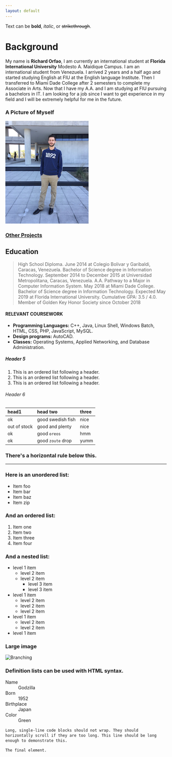 ```yaml
---
layout: default
---
```


Text can be **bold**, _italic_, or ~~strikethrough~~.

# Background

My name is **Richard Orfao**, I am currently an international student at **Florida International University** Modesto A. Maidique Campus.
I am an international student from Venezuela. I arrived 2 years and a half ago and started studying English at FIU at the English language Institute. Then I transferred to Miami Dade College after 2 semesters to complete my Associate in Arts. Now that I have my A.A. and I am studying at FIU pursuing a bachelors in IT. I am looking for a job since I want to get experience in my field and I will be extremely helpful for me in the future.

### A Picture of Myself

![RichardOrfao](IMG_7221.jpg)


### [Other Projects](http://ocelot.aul.fiu.edu/~rorfa001/)


## Education

> High School Diploma. June 2014 at Colegio Bolivar y Garibaldi, Caracas, Venezuela.
>Bachelor of Science degree in Information Technology. September 2014 to December 2015 at Universidad Metropolitana, Caracas, Venezuela.
>A.A. Pathway to a Major in Computer Information System. May 2018 at Miami Dade College.
>Bachelor of Science degree in Information Technology. Expected May 2019 at Florida International University.
>Cumulative GPA: 3.5 / 4.0.
>Member of Golden Key Honor Society since October 2018

#### RELEVANT COURSEWORK

*   **Programming Languages:** C++, Java, Linux Shell, Windows Batch, HTML, CSS, PHP, JavaScript, MySQL.
*   **Design programs:** AutoCAD.
*   **Classes:** Operating Systems, Applied Networking, and Database Administration.

##### Header 5

1.  This is an ordered list following a header.
2.  This is an ordered list following a header.
3.  This is an ordered list following a header.

###### Header 6

| head1        | head two          | three |
|:-------------|:------------------|:------|
| ok           | good swedish fish | nice  |
| out of stock | good and plenty   | nice  |
| ok           | good `oreos`      | hmm   |
| ok           | good `zoute` drop | yumm  |

### There's a horizontal rule below this.

* * *

### Here is an unordered list:

*   Item foo
*   Item bar
*   Item baz
*   Item zip

### And an ordered list:

1.  Item one
1.  Item two
1.  Item three
1.  Item four

### And a nested list:

- level 1 item
  - level 2 item
  - level 2 item
    - level 3 item
    - level 3 item
- level 1 item
  - level 2 item
  - level 2 item
  - level 2 item
- level 1 item
  - level 2 item
  - level 2 item
- level 1 item



### Large image

![Branching](https://guides.github.com/activities/hello-world/branching.png)


### Definition lists can be used with HTML syntax.

<dl>
<dt>Name</dt>
<dd>Godzilla</dd>
<dt>Born</dt>
<dd>1952</dd>
<dt>Birthplace</dt>
<dd>Japan</dd>
<dt>Color</dt>
<dd>Green</dd>
</dl>

```
Long, single-line code blocks should not wrap. They should horizontally scroll if they are too long. This line should be long enough to demonstrate this.
```

```
The final element.
```
